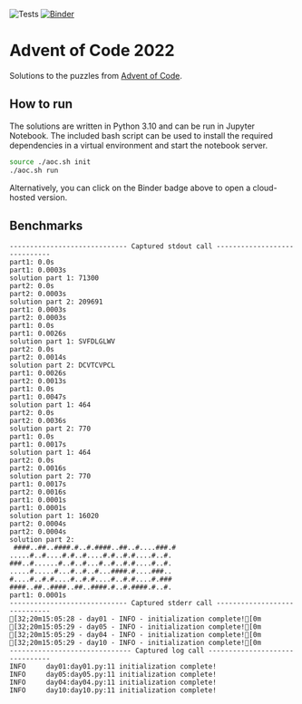 ![Tests](https://github.com/romanpeters/advent-of-code-2022/actions/workflows/python-app.yml/badge.svg)
[![Binder](https://mybinder.org/badge_logo.svg)](https://mybinder.org/v2/gh/romanpeters/advent-of-code-2022/HEAD?labpath=notebooks)

# Advent of Code 2022
Solutions to the puzzles from [Advent of Code](https://adventofcode.com/).

## How to run
The solutions are written in Python 3.10 and can be run in Jupyter Notebook.
The included bash script can be used to install the required dependencies in a virtual environment and start the notebook server.
```sh
source ./aoc.sh init
./aoc.sh run 
```

Alternatively, you can click on the Binder badge above to open a cloud-hosted version.

## Benchmarks
```terminal
----------------------------- Captured stdout call -----------------------------
part1: 0.0s
part1: 0.0003s
solution part 1: 71300
part2: 0.0s
part2: 0.0003s
solution part 2: 209691
part1: 0.0003s
part2: 0.0003s
part1: 0.0s
part1: 0.0026s
solution part 1: SVFDLGLWV
part2: 0.0s
part2: 0.0014s
solution part 2: DCVTCVPCL
part1: 0.0026s
part2: 0.0013s
part1: 0.0s
part1: 0.0047s
solution part 1: 464
part2: 0.0s
part2: 0.0036s
solution part 2: 770
part1: 0.0s
part1: 0.0017s
solution part 1: 464
part2: 0.0s
part2: 0.0016s
solution part 2: 770
part1: 0.0017s
part2: 0.0016s
part1: 0.0001s
part1: 0.0001s
solution part 1: 16020
part2: 0.0004s
part2: 0.0004s
solution part 2:
 ####..##..####.#..#.####..##..#....###.#
.....#..#....#.#..#....#.#..#.#....#..#.
###..#......#..#..#...#..#..#.#....#..#.
.....#.....#...#..#..#...####.#....###..
#....#..#.#....#..#.#....#..#.#....#.###
####..##..####..##..####.#..#.####.#..#.
part1: 0.0001s
----------------------------- Captured stderr call -----------------------------
[32;20m15:05:28 - day01 - INFO - initialization complete![0m
[32;20m15:05:29 - day05 - INFO - initialization complete![0m
[32;20m15:05:29 - day04 - INFO - initialization complete![0m
[32;20m15:05:29 - day10 - INFO - initialization complete![0m
------------------------------ Captured log call -------------------------------
INFO     day01:day01.py:11 initialization complete!
INFO     day05:day05.py:11 initialization complete!
INFO     day04:day04.py:11 initialization complete!
INFO     day10:day10.py:11 initialization complete!
